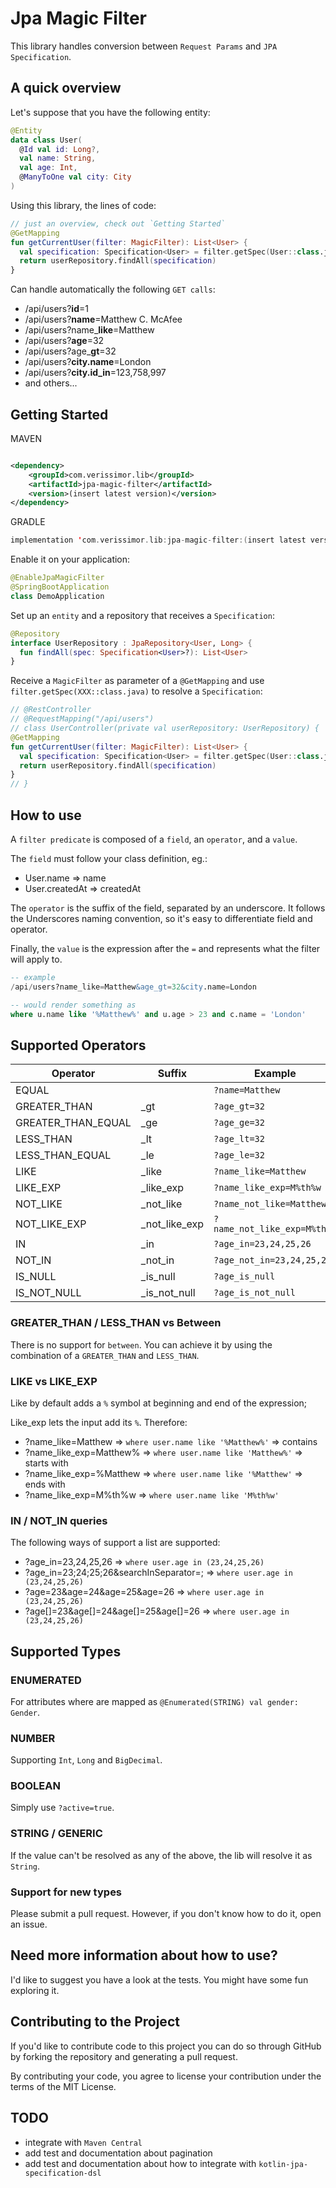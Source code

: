 # Jpa Magic Filter

This library handles conversion between `Request Params` and `JPA Specification`.

## A quick overview

Let's suppose that you have the following entity:

```kotlin  
@Entity  
data class User(
  @Id val id: Long?, 
  val name: String, 
  val age: Int, 
  @ManyToOne val city: City
)  
```  

Using this library, the lines of code:

```kotlin
// just an overview, check out `Getting Started` 
@GetMapping
fun getCurrentUser(filter: MagicFilter): List<User> {
  val specification: Specification<User> = filter.getSpec(User::class.java)
  return userRepository.findAll(specification)
}
```

Can handle automatically the following `GET calls`:

- /api/users?**id**=1
- /api/users?**name**=Matthew C. McAfee
- /api/users?name_**like**=Matthew
- /api/users?**age**=32
- /api/users?age_**gt**=32
- /api/users?**city.name**=London
- /api/users?**city.id_in**=123,758,997
- and others...

## Getting Started

MAVEN

```xml

<dependency>
    <groupId>com.verissimor.lib</groupId>
    <artifactId>jpa-magic-filter</artifactId>
    <version>(insert latest version)</version>
</dependency>
```

GRADLE

```kotlin
implementation 'com.verissimor.lib:jpa-magic-filter:(insert latest version)'
```

Enable it on your application:

```kotlin
@EnableJpaMagicFilter
@SpringBootApplication
class DemoApplication
```

Set up an `entity` and a repository that receives a `Specification`:

```kotlin
@Repository
interface UserRepository : JpaRepository<User, Long> {
  fun findAll(spec: Specification<User>?): List<User>
}
```

Receive a `MagicFilter` as parameter of a `@GetMapping` and use `filter.getSpec(XXX::class.java)` to resolve a `Specification`:

```kotlin
// @RestController
// @RequestMapping("/api/users")
// class UserController(private val userRepository: UserRepository) {
@GetMapping
fun getCurrentUser(filter: MagicFilter): List<User> {
  val specification: Specification<User> = filter.getSpec(User::class.java)
  return userRepository.findAll(specification)
}
// }
```

## How to use

A `filter predicate` is composed of a `field`, an `operator`, and a `value`.

The `field` must follow your class definition, eg.:
- User.name => name
- User.createdAt => createdAt

The `operator` is the suffix of the field, separated by an underscore. It follows the Underscores naming convention, so it's easy to differentiate field and operator.

Finally, the `value` is the expression after the `=` and represents what the filter will apply to. 

```sql
-- example
/api/users?name_like=Matthew&age_gt=32&city.name=London

-- would render something as
where u.name like '%Matthew%' and u.age > 23 and c.name = 'London'
```

## Supported Operators

| Operator           | Suffix        | Example                     |
| ------------------ | ------------- | --------------------------- |
| EQUAL              |               | `?name=Matthew`             |
| GREATER_THAN       | _gt           | `?age_gt=32`                |
| GREATER_THAN_EQUAL | _ge           | `?age_ge=32`                |
| LESS_THAN          | _lt           | `?age_lt=32`                |
| LESS_THAN_EQUAL    | _le           | `?age_le=32`                |
| LIKE               | _like         | `?name_like=Matthew`        |
| LIKE_EXP           | _like_exp     | `?name_like_exp=M%th%w`     |
| NOT_LIKE           | _not_like     | `?name_not_like=Matthew`    |
| NOT_LIKE_EXP       | _not_like_exp | `?name_not_like_exp=M%th%w` |
| IN                 | _in           | `?age_in=23,24,25,26`       |
| NOT_IN             | _not_in       | `?age_not_in=23,24,25,26`   |
| IS_NULL            | _is_null      | `?age_is_null`              |
| IS_NOT_NULL        | _is_not_null  | `?age_is_not_null`          |

### GREATER_THAN / LESS_THAN vs Between

There is no support for `between`. You can achieve it by using the combination of a `GREATER_THAN` and `LESS_THAN`.

### LIKE vs LIKE_EXP

Like by default adds a `%` symbol at beginning and end of the expression;

Like_exp lets the input add its `%`. Therefore:
- ?name_like=Matthew => `where user.name like '%Matthew%'` => contains
- ?name_like_exp=Matthew% => `where user.name like 'Matthew%'` => starts with
- ?name_like_exp=%Matthew => `where user.name like '%Matthew'` => ends with
- ?name_like_exp=M%th%w => `where user.name like 'M%th%w'` 

### IN / NOT_IN queries

The following ways of support a list are supported:
- ?age_in=23,24,25,26 => `where user.age in (23,24,25,26)`
- ?age_in=23;24;25;26&searchInSeparator=; => `where user.age in (23,24,25,26)`
- ?age=23&age=24&age=25&age=26 => `where user.age in (23,24,25,26)`
- ?age[]=23&age[]=24&age[]=25&age[]=26 => `where user.age in (23,24,25,26)`

## Supported Types

### ENUMERATED

For attributes where are mapped as `@Enumerated(STRING) val gender: Gender`.

### NUMBER

Supporting `Int`, `Long` and `BigDecimal`.

### BOOLEAN

Simply use `?active=true`.

### STRING / GENERIC

If the value can't be resolved as any of the above, the lib will resolve it as `String`.

### Support for new types

Please submit a pull request. However, if you don't know how to do it, open an issue.

## Need more information about how to use?

I'd like to suggest you have a look at the tests. You might have some fun exploring it.

## Contributing to the Project
If you'd like to contribute code to this project you can do so through GitHub by forking the repository and generating a pull request.

By contributing your code, you agree to license your contribution under the terms of the MIT License.

## TODO

- integrate with `Maven Central`
- add test and documentation about pagination
- add test and documentation about how to integrate with `kotlin-jpa-specification-dsl`
